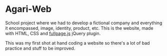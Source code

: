 # Agari-Web
School project where we had to develop a fictional company and everything it encompassed, image, identity, product, etc. 
This is the website, made with HTML, CSS and [fullpage.js](https://alvarotrigo.com/fullPage/) jQuery plugin.

This was my first shot at hand coding a website so there's a lot of bad practice and stuff to be improved.
